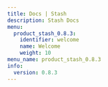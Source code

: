 ```yaml
---
title: Docs | Stash
description: Stash Docs
menu:
  product_stash_0.8.3:
    identifier: welcome
    name: Welcome
    weight: 10
menu_name: product_stash_0.8.3
info:
  version: 0.8.3
---
```


